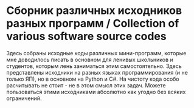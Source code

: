 # Сборник различных исходников разных программ / Collection of various software source codes
Здесь собраны исходные коды различных мини-программ, которые мне доводилось писать в основном для ленивых школьников и студентов, которым лень заниматься этим самостоятельно.
Здесь представлены исходники на разных языках программирования (и не только ЯП), но в основном на Python и C#.
На чистоту кода особо расчитывать не стоит - не в этом смысл этих задач.
Можете пользоваться этими исходниками абсолютно как угодно без всяких ограничений.
